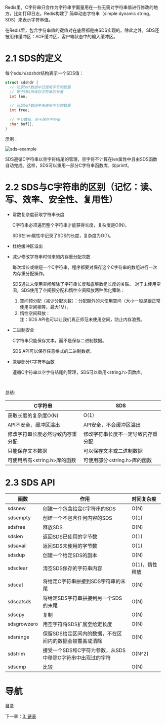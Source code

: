 Redis里，C字符串只会作为字符串字面量用在一些无需对字符串值进行修改的地方，比如打印日志。Redis构建了 简单动态字符串（simple dynamic string，SDS）来表示字符串值。

在Redis里，包含字符串值的键值对在底层都是由SDS实现的。除此之外，SDS还被用作缓冲区：AOF缓冲区，客户端状态中的输入缓冲区。

# 2.1 SDS的定义

每个sds.h/sdshdr结构表示一个SDS值：

```c
struct sdshdr {
  // 记录buf数组中已使用字节的数量
  // 等于SDS所保存字符串的长度
  int len;
  
  // 记录buf数组中未使用字节的数量
  int free;
  
  // 字节数组，用于保存字符串
  char buf[];
}
```

示例：

![sds-example](img/chap2/sds-example.png)

SDS遵循C字符串以空字符结尾的管理，空字符不计算在len属性中且由SDS函数自动完成。这样，SDS可以重用一部分C字符串函数库，如printf。

# 2.2 SDS与C字符串的区别（记忆：读、写、效率、安全性、复用性）

- 常数复杂度获取字符串长度

  C字符串必须遍历整个字符串才能获得长度，复杂度是O(N)。

  SDS在len属性中记录了SDS的长度，复杂度为O(1)。

- 杜绝缓冲区溢出
 
- 减少修改字符串时带来的内存重分配次数

  每次增长或缩短一个C字符串，程序都要对保存这个C字符串的数组进行一次内存重分配操作。

  SDS通过未使用空间解除了字符串长度和底层数组长度的关联。
  对于未使用空间，SDS使用了空间预分配和惰性空间释放两种优化策略：

  1. 空间预分配（减少分配次数）：分配额外的未使用空间（大小一般是跟正常使用空间相等，最大1M）。
  2. 惰性空间释放：  
  注：SDS API也可以让我们真正师范未使用空间，防止内存浪费。

- 二进制安全

  C字符串只能保存文本，而不是保存二进制数据。

  SDS API可以保存任意格式的二进制数据。

- 兼容部分C字符串函数

  遵循C字符串以空字符结尾的管理，SDS可以重用<string.h>函数库。

  ​

总结:

| C字符串                | SDS                 |
| ------------------- | ------------------- |
| 获取长度的复杂度O(N)        | O(1)                |
| API不安全，缓冲区溢出        | API安全，不会缓冲区溢出       |
| 修改字符串长度必然导致内存重分配    | 修改字符串长度不一定导致内存重分配   |
| 只能保存文本数据            | 可以保存文本或二进制数据        |
| 可使用所有<string.h>库的函数 | 可使用部分<string.h>库的函数 |

# 2.3 SDS API

| 函数          | 作用                                | 时间复杂度     |
| ----------- | --------------------------------- | :-------- |
| sdsnew      | 创建一个包含给定C字符串的SDS                  | O(N)      |
| sdsempty    | 创建一个不包含任何内容的SDS                   | O(1)      |
| sdsfree     | 释放SDS                             | O(N)      |
| sdslen      | 返回SDS已使用的字节数                      | O(1)      |
| sdsavail    | 返回SDS未使用的字节数                      | O(1)      |
| sdsdup      | 创建一个给定SDS的副本                      | O(N)      |
| sdsclear    | 清空SDS保存的字符串内容                     | O(1)，惰性释放 |
| sdscat      | 将给定C字符串拼接到SDS字符串的末尾               | O(N)      |
| sdscatsds   | 将给定SDS字符串拼接到另一个SDS的末尾             | O(N)      |
| sdscpy      | 复制                                | O(N)      |
| sdsgrowzero | 用空字符将SDS扩展至给定长度                   | O(N)      |
| sdsrange    | 保留SDS给定区间内的数据，不在区间内的数据会被覆盖或清除     | O(N)      |
| sdstrim     | 接受一个SDS和C字符为参数，从SDS中移除C字符串中出现过的字符 | O(N^2)    |
| sdscmp      | 比较                                | O(N)      |

# 导航

[目录](README.md)

下一章：[3. 链表](ch3.md)


